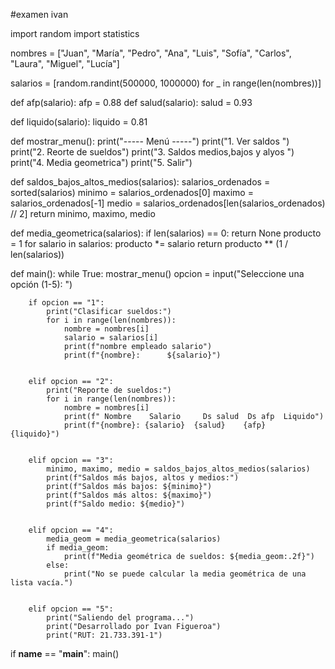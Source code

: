 #examen ivan

import random
import statistics

nombres = ["Juan", "María", "Pedro", "Ana", "Luis", "Sofía", "Carlos", "Laura", "Miguel", "Lucía"]

salarios = [random.randint(500000, 1000000) for _ in range(len(nombres))]

def afp(salario):
    afp = 0.88
def salud(salario):
    salud = 0.93

def liquido(salario):
    liquido = 0.81

def mostrar_menu():
    print("----- Menú -----")
    print("1. Ver saldos ")
    print("2. Reorte de sueldos")
    print("3. Saldos medios,bajos y alyos ")
    print("4. Media geometrica")
    print("5. Salir")


def saldos_bajos_altos_medios(salarios):
    salarios_ordenados = sorted(salarios)
    minimo = salarios_ordenados[0]
    maximo = salarios_ordenados[-1]
    medio = salarios_ordenados[len(salarios_ordenados) // 2]
    return minimo, maximo, medio


def media_geometrica(salarios):
    if len(salarios) == 0:
        return None
    producto = 1
    for salario in salarios:
        producto *= salario
    return producto ** (1 / len(salarios))


def main():
    while True:
        mostrar_menu()
        opcion = input("Seleccione una opción (1-5): ")
        
        if opcion == "1":
            print("Clasificar sueldos:")
            for i in range(len(nombres)):
                nombre = nombres[i]
                salario = salarios[i]
                print(f"nombre empleado salario")
                print(f"{nombre}:      ${salario}")
  
        
        elif opcion == "2":
            print("Reporte de sueldos:")
            for i in range(len(nombres)):
                nombre = nombres[i]
                print(f" Nombre    Salario     Ds salud  Ds afp  Liquido")
                print(f"{nombre}: {salario}  {salud}    {afp}   {liquido}")

        
        elif opcion == "3":
            minimo, maximo, medio = saldos_bajos_altos_medios(salarios)
            print(f"Saldos más bajos, altos y medios:")
            print(f"Saldos más bajos: ${minimo}")
            print(f"Saldos más altos: ${maximo}")
            print(f"Saldo medio: ${medio}")

            
        elif opcion == "4":
            media_geom = media_geometrica(salarios)
            if media_geom:
                print(f"Media geométrica de sueldos: ${media_geom:.2f}")
            else:
                print("No se puede calcular la media geométrica de una lista vacía.")

        
        elif opcion == "5":
            print("Saliendo del programa...")
            print("Desarrollado por Ivan Figueroa")
            print("RUT: 21.733.391-1")
            
if __name__ == "__main__":
    main()
